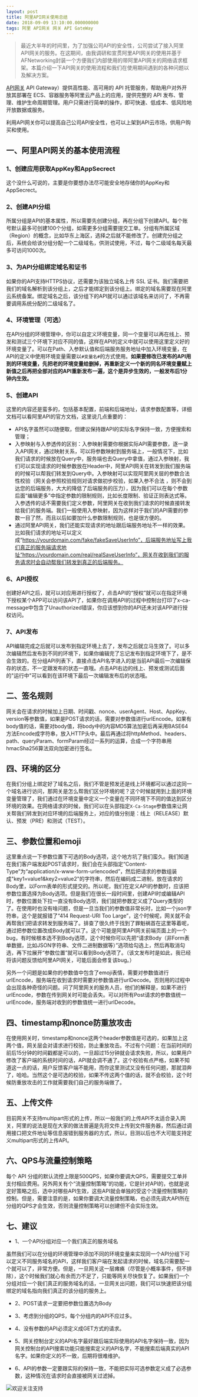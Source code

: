 ```yaml
---
layout: post
title: 阿里API网关使用总结
date: 2018-09-09 13:10:00.000000000
tags: 阿里 API网关 网关 API GateWay
---
```


> 最近大半年的时间里，为了加强公司API的安全性，公司尝试了接入阿里API网关的服务。在这期间，由我调研和宣贯阿里API网关的使用并基于AFNetworking封装一个方便我们内部使用的带阿里API网关的网络请求框架。本篇介绍一下API网关的使用流程和我们在使用期间遇到的各种问题以及解决方案。

[API网关](https://help.aliyun.com/product/29462.html?spm=a2c4g.750001.3.46.4cc17b13RVNrsQ) API Gateway）提供高性能、高可用的 API 托管服务，帮助用户对外开放其部署在 ECS、容器服务等阿里云产品上的应用，提供完整的 API 发布、管理、维护生命周期管理。用户只需进行简单的操作，即可快速、低成本、低风险地开放数据或服务。

利用API网关你可以提高自己公司API安全性，也可以上架到API云市场，供用户购买和使用。

## 一、阿里API网关的基本使用流程

### 1、创建应用获取AppKey和AppSecrect


这个没什么可说的，主要是你要想办法尽可能安全地存储你的AppKey和AppSecrect。

### 2、创建API分组


所属分组是API的基本属性，所以需要先创建分组，再在分组下创建API。每个账号默认最多可创建100个分组，如需更多分组需要提交工单。分组有所属区域（Region）的概念，比如华东上海区，选择之后就不能修改了。创建完分组之后，系统会给该分组分配一个二级域名，供测试使用，不过，每个二级域名每天最多可访问1000次。


### 3、为API分组绑定域名和证书


如果你的API支持HTTPS协议，还需要为该独立域名上传 SSL 证书。我们需要把我们的域名解析到该分组上，之后才能绑定到该分组上。绑定的域名需要现在阿里云系统备案。绑定域名之后，该分组下的API就可以通过该域名来访问了，不再需要调用系统分配的二级域名了。


### 4、环境管理（可选）

在API分组的环境管理中，你可以自定义环境变量，同一个变量可以再在线上、预发和测试三个环境下对应不同的值，这样在API的定义中就可以使用这里定义好的环境变量了。可以在Path、入参默认值和后端服务服务地址中加入环境变量，在API的定义中使用环境变量需要以``#变量名#``的方式使用。**如果要修改已发布的API用到的环境变量，先把老的环境变量给删掉，再重新定义一个新的同名环境变量赋上新值之后再把全部对应的API重新发布一遍，这个是异步生效的，一般发布后1分钟内生效。**


### 5、创建API

这里的内容还是蛮多的，包括基本配置，前端和后端地址，请求参数配置等，详细文档可以看阿里API的官方文档，这里说几点重要的：
- API名字虽然可以随便取，但建议保持跟API的实际名字保持一致，方便搜索和管理；
- 入参映射与入参透传的区别：入参映射需要你根据实际API需要参数，逐一录入API网关，通过映射关系，可以将参数映射到服务端上，一般情况下，比如我们请求的时候放在Query中，服务端也去Query中拿值，通过入参映射，我们可以实现请求的时候参数放在Header中，阿里API网关在转发到我们服务端的时候可以帮我们转发到Query中。入参映射可以实现阿里网关层的参数合法性校验（网关会参照校验规则对请求做初步校验，如果入参不合法
，则不会到达您的后端服务，大大的降低了后端服务的压力），因为我们可以在每个参数后面“编辑更多”中指定参数的限制规则，比如长度限制、验证正则表达式等。入参透传的话不需要我们定义参数，阿里网关在收到我们请求的时候直接转发给我们的服务端。我们一般使用入参映射，因为这样对于我们的API需要的参数一目了然，而且以后如要加什么参数限制规则，也是很方便的。
- 通过阿里API网关，我们还能实现请求的地址跟后端服务地址不一样的效果。比如我们请求的地址可以定义成“https://yourdomain.com/fake/fakeSaveUserInfo”，后端服务地址写上我们真正的服务端请求地址“https://yourdomain.com/real/realSaveUserInfo”，网关在收到我们的服务请求时会自动帮我们转发到真正的后端服务。


### 6、API授权

创建好API之后，就可以对应用进行授权了，点击API的“授权”就可以在指定环境下授权某个APP可以访问该API了，如果你在调用API的过程中控制台打印了x-ca-message中包含了Unauthorized错误，你应该想到你的API还未对该APP进行授权访问。


### 7、API发布


API编辑完成之后就可以发布到指定环境上去了，发布之后就立马生效了。可以多次编辑然后发布到不同的环境下，如果你编辑完了忘记发布到指定环境下了，是不会生效的。在分组API列表下，直接点击API名字进入的是当前API最后一次编辑保存的状态，不一定跟发布的状态一直哦。点击API右边的线上、预发或测试后面的"运行中"可以看到在该环境下最后一次编辑发布后的状态哦。


## 二、签名规则

网关会在请求的时候加上日期、时间戳、nonce、userAgent、Host、AppKey、version等参数值，如果是POST请求的话，需要对参数值进行urlEncode。如果有body值的话，需要对body值，将body中的内容MD5算法加密后再采用BASE64方法Encode成字符串，放入HTTP头中。最后再通过将httpMethod、headers、path、queryParam、formParam经过一系列的运算，合成一个字符串用hmacSha256算法双向加密进行签名。


## 四、环境的区分

在我们分组上绑定好了域名之后，我们不管是预发还是线上环境都可以通过这同一个域名进行访问，那网关是怎么帮我们区分环境的呢？这个时候就用到上面的环境变量管理了，我们通过在环境变量中定义一个变量在不同环境下不同的值达到区分环境的效果。在网络请求的时候，我们可以在头部指定``X-Ca-Stage``参数值来让网关帮我们转发到对应环境的后端服务上，对应的值分别是：线上（RELEASE）默认、预发（PRE）和测试（TEST）。


## 三、参数位置和emoji

这里重点说一下参数位置下可选的Body选项，这个地方坑了我们蛮久。我们知道在我们客户端发起POST请求时，我们会在头部指定“Content-Type”为“application/x-www-form-urlencoded”，然后把请求的参数组装成"key1=value1&key2=value2"的字符串，然后在编码成二进制，放在请求的Body里，以Form表单的形式提交的。所以呢，我们在定义API的参数时，应该把参数位置选择为Body选项。但是我们在很长一段时间里，创建API时或编辑API时，参数位置处下拉一直没有Body选项，我们就把参数定义成了Query类型的了。在使用时也没有啥问题，但是一旦当我们的参数值非常长时，比如一个json字符串，这个是就报错了“414 Request-URI Too Large”，这个时候呢，网关就不会再帮我们把请求转发到服务端了。排查了很久终于找到了罪魁祸首在这里等着呢，通过把参数位置改成Body就可以了。这个可能是阿里API网关前端页面上的一个bug，有时候根本选不到Body选项，这个时候你可以先把“请求Body（非Form表单数据，比如JSON字符串、文件二进制数据等）”选项给勾选上，然后再取消勾选，再下拉展开“参数位置”就可以看到Body选项了。（该文发布时是如此，我已经将该问题反馈给阿里API网关，可能后面会修复该bug。）

另外一个问题是如果你的参数值中包含了emoji表情，需要对参数值进行urlEncode，服务端在收到请求时需要对参数值进行urlDecode。否则用的过程中会出现各种奇怪的问题。问了阿里网关的服务人员，他们的解释是，如果不进行urlEncode，参数在传到网关时可能会丢失。可以对所有Post请求的参数值统一urlEncode，服务端对收到的参数值统一进行urlDecode。


## 四、timestamp和nonce防重放攻击

在使用网关时，timestamp和nonce这两个header参数值是可选的，如果加上这两个值，网关层会对请求进行校验，防止重放攻击。不过有个问题：在当前时间的前后15分钟的时间戳都是可以的，一旦超过15分钟就会请求失败，所以，如果用户修改了客户端的系统时间的话，API就会调不通了。这个校验有点严格，如果不知道这一点的话，用户反馈客户端不能用，而你这里测试又没有任何问题，那就泪奔了，哈哈。当然这个是可选的校验，如果不传这两个值的话，就不会校验，这个时候防重放攻击的工作就需要我们自己的服务端做了。

## 五、上传文件

目前网关不支持multipart形式的上传，所以一般我们的上传API不太适合录入网关，阿里的说法是现在大家的做法普遍是先将文件上传到文件服务器，然后通过调用接口把文件地址等信息报错到服务器的方式，所以，目测以后也不大可能支持定义multipart形式的上传API。


## 六、QPS与流量控制策略

每个 API 分组的默认流控上限是500QPS，如果你要调大QPS，需要提交工单并支付相应费用。另外网关有个“流量控制策略”的功能，它是针对API的，也就是说定好策略之后，选中对哪些API生效，这些API就会单独的受这个流量控制策略的控制。但是，需要注意的是，如果你要调大流量控制策略，也必须先调大API所在分组的QPS才会生效，否则流量控制策略可以创建但不会实际生效。

## 七、建议

- 1、一个API分组对应一个我们真正的服务域名

虽然我们可以在分组的环境管理中添加不同的环境变量来实现同一个API分组下可以定义不同服务域名的API，这样我们客户端在发起请求的时候，域名只需要配一个就可以了，非常方便。但是，一旦网关这一层瘫痪（尽管是小概率事件，但不排除），这个时候我们就心有余而力不足了，只能等网关尽快恢复了。如果我们一个分组对应一个我们真正的服务域名的话，一旦网关出问题，我们可以快速把该分组绑定的域名指向我们真正的该分组的服务上。

- 2、POST请求一定要把参数位置选为Body

- 3、考虑到分组的QPS，每个分组内的API不应过多。

- 4、没有参数的API必须定义成GET方式的请求。

- 5、网关控制台定义的API名字最好跟后端实际使用的API名字保持一致，因为网关控制台的API搜索功能只能搜索定义的API名字，不能搜索后端真实的API名字。如果你定义的不一致，后期将很难维护。

- 6、API的参数一定要跟实际的保持一致，不能把实际可选参数定义成了必选参数，这种情况在请求时会直接被网关过滤掉。


![欢迎关注支持](https://apestalk.github.io/assets/BlogImages/wx.jpeg)

